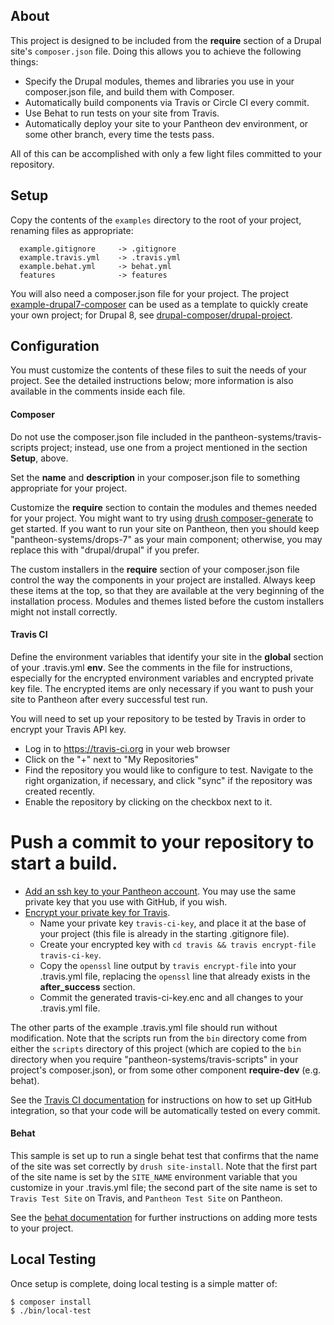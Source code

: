 ## About

This project is designed to be included from the **require** section of a Drupal site's `composer.json` file.  Doing this allows you to achieve the following things:

* Specify the Drupal modules, themes and libraries you use in your composer.json file, and build them with Composer.
* Automatically build components via Travis or Circle CI every commit.
* Use Behat to run tests on your site from Travis.
* Automatically deploy your site to your Pantheon dev environment, or some other branch, every time the tests pass.

All of this can be accomplished with only a few light files committed to your repository.

## Setup

Copy the contents of the `examples` directory to the root of your project, renaming files as appropriate:
```
  example.gitignore     -> .gitignore
  example.travis.yml    -> .travis.yml
  example.behat.yml     -> behat.yml
  features              -> features
```
You will also need a composer.json file for your project.  The project [example-drupal7-composer](https://github.com/pantheon-systems/example-drupal7-composer) can be used as a template to quickly create your own project; for Drupal 8, see [drupal-composer/drupal-project](https://github.com/drupal-composer/drupal-project).

## Configuration

You must customize the contents of these files to suit the needs of your project.  See the detailed instructions below; more information is also available in the comments inside each file.

#### Composer

Do not use the composer.json file included in the pantheon-systems/travis-scripts project; instead, use one from a project mentioned in the section **Setup**, above.

Set the **name** and **description** in your composer.json file to something appropriate for your project.  

Customize the **require** section to contain the modules and themes needed for your project.  You might want to try using [drush composer-generate](https://www.drupal.org/project/composer_generate) to get started.  If you want to run your site on Pantheon, then you should keep "pantheon-systems/drops-7" as your main component; otherwise, you may replace this with "drupal/drupal" if you prefer.

The custom installers in the **require** section of your composer.json file control the way the components in your project are installed. Always keep these items at the top, so that they are available at the very beginning of the installation process.  Modules and themes listed before the custom installers might not install correctly.

#### Travis CI

Define the environment variables that identify your site in the **global** section of your .travis.yml **env**.  See the comments in the file for instructions, especially for the encrypted environment variables and encrypted private key file.  The encrypted items are only necessary if you want to push your site to Pantheon after every successful test run.

You will need to set up your repository to be tested by Travis in order to encrypt your Travis API key.

* Log in to https://travis-ci.org in your web browser 
* Click on the "+" next to "My Repositories"
* Find the repository you would like to configure to test. Navigate to the right organization, if necessary, and click "sync" if the repository was created recently.
* Enable the repository by clicking on the checkbox next to it.
# Push a commit to your repository to start a build.
* [Add an ssh key to your Pantheon account](https://pantheon.io/docs/articles/users/loading-ssh-keys/). You may use the same private key that you use with GitHub, if you wish.
* [Encrypt your private key for Travis](http://docs.travis-ci.com/user/encrypting-files/).
  * Name your private key `travis-ci-key`, and place it at the base of your project (this file is already in the starting .gitignore file).
  * Create your encrypted key with `cd travis && travis encrypt-file travis-ci-key`.
  * Copy the `openssl` line output by `travis encrypt-file` into your .travis.yml file, replacing the `openssl` line that already exists in the **after_success** section.
  * Commit the generated travis-ci-key.enc and all changes to your .travis.yml file.

The other parts of the example .travis.yml file should run without modification.  Note that the scripts run from the `bin` directory come from either the `scripts` directory of this project (which are copied to the `bin` directory when you require "pantheon-systems/travis-scripts" in your project's composer.json), or from some other component **require-dev** (e.g. behat).

See the [Travis CI documentation](http://docs.travis-ci.com/user/getting-started/) for instructions on how to set up GitHub integration, so that your code will be automatically tested on every commit.

#### Behat

This sample is set up to run a single behat test that confirms that the name of the site was set correctly by `drush site-install`.  Note that the first part of the site name is set by the `SITE_NAME` environment variable that you customize in your .travis.yml file; the second part of the site name is set to `Travis Test Site` on Travis, and `Pantheon Test Site` on Pantheon.

See the [behat documentation](http://docs.behat.org/en/latest/) for further instructions on adding more tests to your project.

## Local Testing

Once setup is complete, doing local testing is a simple matter of:
```
$ composer install
$ ./bin/local-test
```

